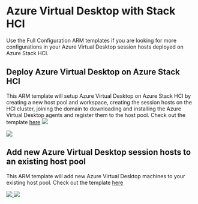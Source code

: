 # Azure Virtual Desktop with Stack HCI

Use the Full Configuration ARM templates if you are looking for more configurations in your Azure Virtual Desktop session hosts deployed on Azure Stack HCI.

## Deploy  Azure Virtual Desktop on Azure Stack HCI
This ARM template will setup Azure Virtual Desktop on Azure Stack HCI by creating a new host pool and workspace, creating the session hosts on the HCI cluster, joining the domain to downloading and installing the Azure Virtual Desktop agents and register them to the host pool.
Check out the template [here](https://raw.githubusercontent.com/Azure/RDS-Templates/master/ARM-wvd-templates/HCI/QuickDeploy/CreateHciHostpoolQuickDeployTemplate.json)
<a  href="https://portal.azure.com/#create/Microsoft.Template/uri/https%3A%2F%2Fraw.githubusercontent.com%2FAzure%2FRDS-Templates%2Fmaster%2FARM-wvd-templates%2FHCI%2FQuickDeploy%2FCreateHciHostpoolQuickDeployTemplate.json"  target="_blank">
	<img  src="http://azuredeploy.net/deploybutton.png"/>
</a>

<a  href="http://armviz.io/#/?load=https%3A%2F%2Fraw.githubusercontent.com%2FAzure%2FRDS-Templates%2Fmaster%2FARM-wvd-templates%2FHCI%2FQuickDeploy%2FCreateHciHostpoolQuickDeployTemplate.json"  target="_blank">
<img  src="http://armviz.io/visualizebutton.png"/>
</a>

## Add new Azure Virtual Desktop session hosts to an existing host pool
This ARM template will add new Azure Virtual Desktop machines to your existing host pool.
Check out the template [here](https://raw.githubusercontent.com/Azure/RDS-Templates/master/ARM-wvd-templates/HCI/QuickDeploy/AddHciVirtualMachinesQuickDeployTemplate.json)

<a  href="https://portal.azure.com/#create/Microsoft.Template/uri/https%3A%2F%2Fraw.githubusercontent.com%2FAzure%2FRDS-Templates%2Fmaster%2FARM-wvd-templates%2FHCI%2FQuickDeploy%2FAddHciVirtualMachinesQuickDeployTemplate.json"  target="_blank">
	<img  src="http://azuredeploy.net/deploybutton.png"/>
</a>

<a  href="http://armviz.io/#/?load=https%3A%2F%2Fraw.githubusercontent.com%2FAzure%2FRDS-Templates%2Fmaster%2FARM-wvd-templates%2FHCI%2FQuickDeploy%2FAddHciVirtualMachinesQuickDeployTemplate.json"  target="_blank">
	<img  src="http://armviz.io/visualizebutton.png"/>
</a>
